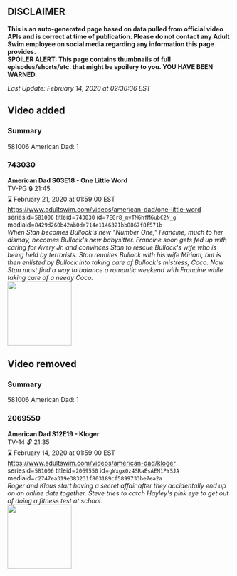 ## DISCLAIMER
**This is an auto-generated page based on data pulled from official video APIs and is correct at time of publication. Please do not contact any Adult Swim employee on social media regarding any information this page provides.**  
**SPOILER ALERT: This page contains thumbnails of full episodes/shorts/etc. that might be spoilery to you. YOU HAVE BEEN WARNED.**  

_Last Update: February 14, 2020 at 02:30:36 EST_
## Video added
### Summary
581006 American Dad: 1  
### 743030
**American Dad S03E18 - One Little Word**  
TV-PG 🔒 21:45  
⌛ February 21, 2020 at 01:59:00 EST  
https://www.adultswim.com/videos/american-dad/one-little-word  
seriesid=`581006` titleid=`743030` id=`7EGr8_mvTMGhfM6ubC2N_g` mediaid=`8429d260b42ab0da714e1146321bb8867f8f571b`  
_When Stan becomes Bullock's new "Number One," Francine, much to her dismay, becomes Bullock's new babysitter. Francine soon gets fed up with caring for Avery Jr. and convinces Stan to rescue Bullock's wife who is being held by terrorists. Stan reunites Bullock with his wife Miriam, but is then enlisted by Bullock into taking care of Bullock's mistress, Coco. Now Stan must find a way to balance a romantic weekend with Francine while taking care of a needy Coco._  
<a href="https://i.cdn.turner.com/adultswim/big/image-upload/thumbnails/thumb-2_image-15199405635632.jpg"><img src="https://i.cdn.turner.com/adultswim/big/image-upload/thumbnails/thumb-2_image-15199405635632.jpg" height="144px" /></a>
## Video removed
### Summary
581006 American Dad: 1  
### 2069550
**American Dad S12E19 - Kloger**  
TV-14 🔓 21:35  
⌛ February 14, 2020 at 01:59:00 EST  
https://www.adultswim.com/videos/american-dad/kloger  
seriesid=`581006` titleid=`2069550` id=`gWxgx0z4SRaEsAEM1PYSJA` mediaid=`c2747ea319e383231f803189cf5899733be7ea2a`  
_Roger and Klaus start having a secret affair after they accidentally end up on an online date together. Steve tries to catch Hayley's pink eye to get out of doing a fitness test at school._  
<a href="https://i.cdn.turner.com/adultswim/big/image-upload/thumbnails/thumb-2_image-15182081116656.jpg"><img src="https://i.cdn.turner.com/adultswim/big/image-upload/thumbnails/thumb-2_image-15182081116656.jpg" height="144px" /></a>
